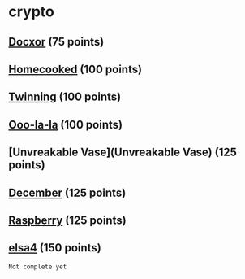 # crypto

## [Docxor](Docxor) (75 points)

## [Homecooked](Homecooked) (100 points)

## [Twinning](Twinning) (100 points)

## [Ooo-la-la](Ooo-la-la) (100 points)

## [Unvreakable Vase](Unvreakable Vase) (125 points)

## [December](December) (125 points)

## [Raspberry](Raspberry) (125 points)

## [elsa4](elsa4) (150 points)
    Not complete yet
